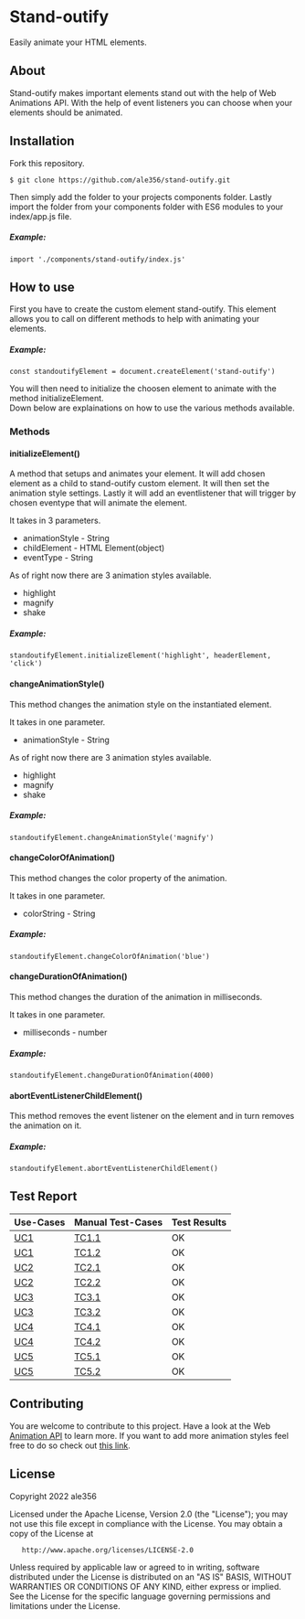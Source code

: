 # Stand-outify
Easily animate your HTML elements.
## About
Stand-outify makes important elements stand out with the help of Web Animations API. With the help of event listeners you can choose when your elements should be animated.
## Installation
Fork this repository.
```
$ git clone https://github.com/ale356/stand-outify.git
```
Then simply add the folder to your projects components folder.
Lastly import the folder from your components folder with ES6 modules to your index/app.js file.
##### Example:
```
import './components/stand-outify/index.js'
```
## How to use
First you have to create the custom element stand-outify. This element allows you to call on different methods to help with animating your elements.
##### Example:
```
const standoutifyElement = document.createElement('stand-outify')
```
You will then need to initialize the choosen element to animate with the method initializeElement.  
Down below are explainations on how to use the various methods available.
### Methods
#### initializeElement()
A method that setups and animates your element. It will add chosen element as a child to stand-outify custom element. It will then set the animation style settings. Lastly it will add an eventlistener that will trigger by chosen eventype that will animate the element.

It takes in 3 parameters.
- animationStyle - String
- childElement - HTML Element(object)
- eventType - String

As of right now there are 3 animation styles available.
- highlight
- magnify
- shake
##### Example:
```
standoutifyElement.initializeElement('highlight', headerElement, 'click')
```
#### changeAnimationStyle()
This method changes the animation style on the instantiated element. 

It takes in one parameter.
- animationStyle - String

As of right now there are 3 animation styles available.
- highlight
- magnify
- shake
##### Example:
```
standoutifyElement.changeAnimationStyle('magnify')
```
#### changeColorOfAnimation()
This method changes the color property of the animation. 

It takes in one parameter.
- colorString - String
##### Example:
```
standoutifyElement.changeColorOfAnimation('blue')
```
#### changeDurationOfAnimation()
This method changes the duration of the animation in milliseconds.

It takes in one parameter.
- milliseconds - number
##### Example:
```
standoutifyElement.changeDurationOfAnimation(4000)
```
#### abortEventListenerChildElement()
This method removes the event listener on the element and in turn removes the animation on it.
##### Example:
```
standoutifyElement.abortEventListenerChildElement()
```
## Test Report
| Use-Cases     | Manual Test-Cases | Test Results |
| ------------- | ------------- | -------- |
| [UC1](https://github.com/ale356/1DV610-L1/blob/main/resources/Use-Cases.md#uc1-initialize-element)           | [TC1.1](https://github.com/ale356/1DV610-L1/blob/main/resources/Test-Cases.md#tc11-initialize-element-successfully)         | OK       |
| [UC1](https://github.com/ale356/1DV610-L1/blob/main/resources/Use-Cases.md#uc1-initialize-element)           | [TC1.2](https://github.com/ale356/1DV610-L1/blob/main/resources/Test-Cases.md#tc12-initialize-element-unsuccessfully)         | OK       |
| [UC2](https://github.com/ale356/1DV610-L1/blob/main/resources/Use-Cases.md#uc2-change-animation-style)           | [TC2.1](https://github.com/ale356/1DV610-L1/blob/main/resources/Test-Cases.md#tc21-change-element-style-successfully)         | OK       |
| [UC2](https://github.com/ale356/1DV610-L1/blob/main/resources/Use-Cases.md#uc2-change-animation-style)           | [TC2.2](https://github.com/ale356/1DV610-L1/blob/main/resources/Test-Cases.md#tc22-change-elements-style-unsuccessfully)         | OK      |
| [UC3](https://github.com/ale356/1DV610-L1/blob/main/resources/Use-Cases.md#uc3-remove-animation)           | [TC3.1](https://github.com/ale356/1DV610-L1/blob/main/resources/Test-Cases.md#tc31-remove-animation-successfully)         | OK       |
| [UC3](https://github.com/ale356/1DV610-L1/blob/main/resources/Use-Cases.md#uc3-remove-animation)           | [TC3.2](https://github.com/ale356/1DV610-L1/blob/main/resources/Test-Cases.md#tc32-remove-animation-unsuccessfully)         | OK       |
| [UC4](https://github.com/ale356/1DV610-L1/blob/main/resources/Use-Cases.md#uc4-change-animation-color)           | [TC4.1](https://github.com/ale356/1DV610-L1/blob/main/resources/Test-Cases.md#tc41-change-animation-color-successfully)         | OK       |
| [UC4](https://github.com/ale356/1DV610-L1/blob/main/resources/Use-Cases.md#uc4-change-animation-color)           | [TC4.2](https://github.com/ale356/1DV610-L1/blob/main/resources/Test-Cases.md#tc42-change-animation-color-unsuccessfully)         | OK     |
| [UC5](https://github.com/ale356/1DV610-L1/blob/main/resources/Use-Cases.md#uc5-change-duration-of-animation)           | [TC5.1](https://github.com/ale356/1DV610-L1/blob/main/resources/Test-Cases.md#tc51-change-duration-of-animation-successfully)         | OK |
| [UC5](https://github.com/ale356/1DV610-L1/blob/main/resources/Use-Cases.md#uc5-change-duration-of-animation)           | [TC5.2](https://github.com/ale356/1DV610-L1/blob/main/resources/Test-Cases.md#tc52-change-duration-of-animation-unsuccessfully)         | OK |

## Contributing
You are welcome to contribute to this project. Have a look at the Web [Animation API](https://developer.mozilla.org/en-US/docs/Web/API/Web_Animations_API) to learn more. If you want to add more animation styles feel free to do so check out [this link](https://developer.mozilla.org/en-US/docs/Web/API/KeyframeEffect). 
## License
   Copyright 2022 ale356

   Licensed under the Apache License, Version 2.0 (the "License");
   you may not use this file except in compliance with the License.
   You may obtain a copy of the License at

       http://www.apache.org/licenses/LICENSE-2.0

   Unless required by applicable law or agreed to in writing, software
   distributed under the License is distributed on an "AS IS" BASIS,
   WITHOUT WARRANTIES OR CONDITIONS OF ANY KIND, either express or implied.
   See the License for the specific language governing permissions and
   limitations under the License.
